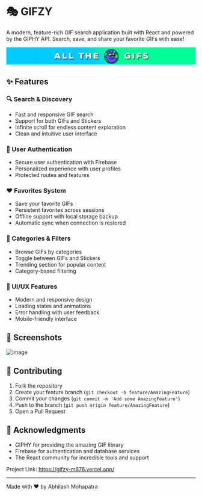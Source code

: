 # 🎭 GIFZY

A modern, feature-rich GIF search application built with React and powered by the GIPHY API. Search, save, and share your favorite GIFs with ease!

![GIFZY Banner](src/svgs/banner.gif)

## ✨ Features

### 🔍 Search & Discovery
- Fast and responsive GIF search
- Support for both GIFs and Stickers
- Infinite scroll for endless content exploration
- Clean and intuitive user interface

### 👤 User Authentication
- Secure user authentication with Firebase
- Personalized experience with user profiles
- Protected routes and features

### ❤️ Favorites System
- Save your favorite GIFs
- Persistent favorites across sessions
- Offline support with local storage backup
- Automatic sync when connection is restored

### 🎯 Categories & Filters
- Browse GIFs by categories
- Toggle between GIFs and Stickers
- Trending section for popular content
- Category-based filtering

### 🎨 UI/UX Features
- Modern and responsive design
- Loading states and animations
- Error handling with user feedback
- Mobile-friendly interface


## 📱 Screenshots
![image](https://github.com/user-attachments/assets/94657216-591d-4dd3-a7d7-7e3a81bf7a0a)


## 🤝 Contributing

1. Fork the repository
2. Create your feature branch (`git checkout -b feature/AmazingFeature`)
3. Commit your changes (`git commit -m 'Add some AmazingFeature'`)
4. Push to the branch (`git push origin feature/AmazingFeature`)
5. Open a Pull Request

## 🙏 Acknowledgments

- GIPHY for providing the amazing GIF library
- Firebase for authentication and database services
- The React community for incredible tools and support

Project Link: https://gifzy-m676.vercel.app/

---
Made with ❤️ by Abhilash Mohapatra
